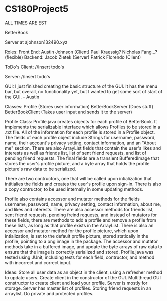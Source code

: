 # CS180Project5
ALL TIMES ARE EST

BetterBook
 
Server at ajohnson132490.xyz
 
Roles:
 Front End:
	 Austin Johnson (Client)
  Paul Kraessig?
  Nicholas Fang…? (flexible)
 Backend:
  Jacob Zietek (Server)
  Patrick Florendo (Client)
 
ToDo's
 Client:
  //Insert todo's
  
 Server:
  //Insert todo's
  
 GUI:
  I just finished creating the basic structure of the GUI. It has the menu bar, but overall, no functionality yet, but I wanted to get some sort of start of the GUI. - Austin
 
Classes:
 Profile (Stores user information)
 BetterBookServer (Does stuff)
 BetterBookClient (Takes user input and sends it to the server)
 

Profile Class:
Profile.java creates objects for each profile of BetterBook. It implements
the serializable interface which allows Profiles to be stored in a .txt file.
All of the information for each profile is stored in a Profile object. 
The fields of each profile object include Strings for username, password, 
name, their account's privacy setting, contact information, and an 
"About me" section. There are also ArrayList fields that contain the 
user's likes and interests as well as friends list, list of sent friend 
requests, and list of pending friend requests. The final fields are a transient
BufferedImage that stores the user's profile picture, and a byte array that holds 
the profile picture's raw data to be serialized. 

There are two contructors, one that will be called upon intialization that intitialies the fields and
creates the user's profile upon sign-in. There is also a copy contructor, to be used internally in some
updating methods.

Profile also contains accessor and mutator methods for the fields username, password, name, privacy setting,
contact information, about me, and likes and interests. There are also accessor methods for friends list, 
sent friend requests, pending freind requests, and instead of mutators for these fields, there are
methods to add a profile and remove a profile from these lists, as long as that profile exists in the ArrayList.
There is also an accessor and mutator method for the profile picture, which upon intialization, is 
set to the default profile picture, stored statically in the profile, pointing to a png image in the package. 
The accessor and mutator methods take in a buffered image, and update the byte arrays of raw data to ensure
that the image is correctly serialized and stored. Profile.java was tested using JUnit, including tests for
each field, contructor, and method with incorrect and correct input. 
 
Ideas:
 Store all user data as an object in the client, 
 using a refresher method to update users.
 Create client in the constructor of the GUI.
 Multithread GUI constructor to create client
 and load your profile.
 Server is mostly for storage.
 Server has master list of profiles.
 Storing friend requests in an arraylist.
 Do private and protected profiles.
 
